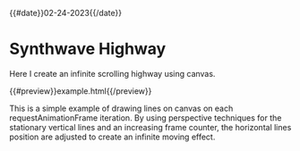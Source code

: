 {{#date}}02-24-2023{{/date}}
# Synthwave Highway
Here I create an infinite scrolling highway using canvas.

{{#preview}}example.html{{/preview}}

This is a simple example of drawing lines on canvas on each requestAnimationFrame iteration. By using perspective techniques for the stationary vertical lines and an increasing frame counter, the horizontal lines position are adjusted to create an infinite moving effect.
